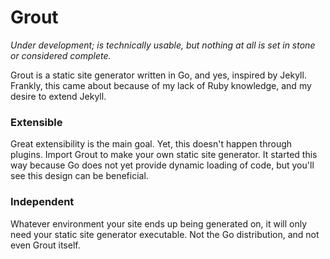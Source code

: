# Grout

_Under development; is technically usable, but nothing at all is set in stone or considered complete._

Grout is a static site generator written in Go, and yes, inspired by Jekyll. Frankly, this came about because of my lack of Ruby knowledge, and my desire to extend Jekyll.

### Extensible
Great extensibility is the main goal. Yet, this doesn't happen through plugins. Import Grout to make your own static site generator. It started this way because Go does not yet provide dynamic loading of code, but you'll see this design can be beneficial.

### Independent
Whatever environment your site ends up being generated on, it will only need your static site generator executable. Not the Go distribution, and not even Grout itself.

